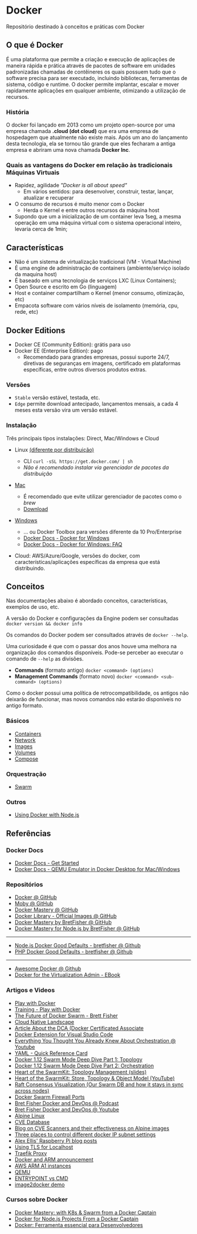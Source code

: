 # Docker

Repositório destinado à conceitos e práticas com Docker

## O que é Docker

É uma plataforma que permite a criação e execução de aplicações de maneira rápida e prática através de pacotes de software em unidades padronizadas chamadas de contêineres os quais possuem tudo que o software precisa para ser executado, incluindo bibliotecas, ferramentas de sistema, código e runtime. O docker permite implantar, escalar e mover rapidamente aplicações em qualquer ambiente, otimizando a utilização de recursos.

### História

O docker foi lançado em 2013 como um projeto open-source por uma empresa chamada **.cloud (dot cloud)** que era uma empresa de hospedagem que atualmente não existe mais. Após um ano do lançamento desta tecnologia, ela se tornou tão grande que eles fecharam a antiga empresa e abriram uma nova chamada **Docker Inc**.

### Quais as vantagens do Docker em relação às tradicionais Máquinas Virtuais

- Rapidez, agilidade _"Docker is all about speed"_
  - Em vários sentidos: para desenvolver, construir, testar, lançar, atualizar e recuperar
- O consumo de recursos é muito menor com o Docker
  - Herda o Kernel e entre outros recursos da máquina host
- Supondo que um a inicialização de um container leva 1seg, a mesma operação em uma máquina virtual com o sistema operacional inteiro, levaria cerca de 1min;

## Características

- Não é um sistema de virtualização tradicional (VM - Virtual Machine)
- É uma engine de administração de containers (ambiente/serviço isolado da maquina host)
- É baseado em uma tecnologia de serviços LXC (Linux Containers);
- Open Source e escrito em Go (linguagem)
- Host e container compartilham o Kernel (menor consumo, otimização, etc)
- Empacota software com vários níveis de isolamento (memória, cpu, rede, etc)

## Docker Editions

- Docker CE (Community Edition): grátis para uso
- Docker EE (Enterprise Edition): pago
  - Recomendado para grandes empresas, possui suporte 24/7, diretivas de seguranças em imagens, certificado em plataformas específicas, entre outros diversos produtos extras.

### Versões

- `Stable` versão estável, testada, etc.
- `Edge` permite download antecipado, lançamentos mensais, a cada 4 meses esta versão vira um versão estável.

### Instalação

Três principais tipos instalações: Direct, Mac/Windows e Cloud

- Linux [(diferente por distribuição)](https://store.docker.com/)
  - CLI `curl -sSL https://get.docker.com/ | sh`
  - _Não é recomendado instalar via gerenciador de pacotes da distribuição_

- [Mac](https://docs.docker.com/docker-for-mac/)
  - É recomendado que evite utilizar gerenciador de pacotes como o _brew_
  - [Download](https://hub.docker.com/editions/community/docker-ce-desktop-mac)

- [Windows](https://hub.docker.com/editions/community/docker-ce-desktop-windows)
  - ... ou Docker Toolbox para versões diferente da 10 Pro/Enterprise
  - [Docker Docs - Docker for Windows](https://docs.docker.com/docker-for-windows/)
  - [Docker Docs - Docker for Windows: FAQ](https://docs.docker.com/docker-for-windows/faqs/)

- Cloud: AWS/Azure/Google, versões do docker, com características/aplicações específicas da empresa que está distribuindo.

## Conceitos

Nas documentações abaixo é abordado conceitos, características, exemplos de uso, etc.

A versão do Docker e configurações da Engine podem ser consultadas `docker version && docker info`

Os comandos do Docker podem ser consultados através de `docker --help`.

Uma curiosidade é que com o passar dos anos houve uma melhora na organização dos comandos disponíveis. Pode-se perceber ao executar o comando de `--help` as divisões.

- **Commands** (formato antigo) `docker <command> (options)`
- **Management Commands** (formato novo) `docker <command> <sub-command> (options)`

Como o docker possui uma política de retrocompatibilidade, os antigos não deixarão de funcionar, mas novos comandos não estarão disponíveis no antigo formato.

### Básicos

- [Containers](containers.md)
- [Network](network.md)
- [Images](images.md)
- [Volumes](volumes.md)
- [Compose](compose.md)

### Orquestração

- [Swarm](swarm.md)

### Outros

- [Using Docker with Node.js](nodejs.md)

## Referências

### Docker Docs

- [Docker Docs - Get Started](https://docs.docker.com/get-started/)
- [Docker Docs - QEMU Emulator in Docker Desktop for Mac/Windows](https://docs.docker.com/docker-for-mac/multi-arch/)

### Repositórios

- [Docker @ GitHub](https://github.com/docker)
- [Moby @ GitHub](https://github.com/moby/moby)
- [Docker Mastery @ GitHub](https://github.com/bretfisher/udemy-docker-mastery)
- [Docker Library - Official Images @ GitHub](https://github.com/docker-library/official-images/tree/master/library)
- [Docker Mastery by BretFisher @ GitHub](https://github.com/bretfisher/udemy-docker-mastery)
- [Docker Mastery for Node.js by BretFisher @ GitHub](https://github.com/bretfisher/docker-mastery-for-nodejs)

___

- [Node.js Docker Good Defaults - bretfisher @ Github](https://github.com/bretfisher/node-docker-good-defaults)
- [PHP Docker Good Defaults - bretfisher @ Github](https://github.com/bretfisher/php-docker-good-defaults)

___

- [Awesome Docker @ Github](https://github.com/veggiemonk/awesome-docker)
- [Docker for the Virtualization Admin - EBook](https://github.com/mikegcoleman/docker101/blob/master/Docker_eBook_Jan_2017.pdf)

### Artigos e Videos

- [Play with Docker](https://labs.play-with-docker.com/)
- [Training - Play with Docker](http://training.play-with-docker.com/)
- [The Future of Docker Swarm - Brett Fisher](https://www.bretfisher.com/the-future-of-docker-swarm/)
- [Cloud Native Landscape](https://landscape.cncf.io/)
- [Article About the DCA (Docker Certificated Associate](https://www.bretfisher.com/docker-certified-associate/)
- [Docker Extension for Visual Studio Code](https://marketplace.visualstudio.com/items?itemName=PeterJausovec.vscode-docker)
- [Everything You Thought You Already Knew About Orchestration @ Youtube](https://www.youtube.com/watch?v=Qsv-q8WbIZY)
- [YAML - Quick Reference Card](https://yaml.org/refcard.html)
- [Docker 1.12 Swarm Mode Deep Dive Part 1: Topology](https://www.youtube.com/watch?v=dooPhkXT9yI)
- [Docker 1.12 Swarm Mode Deep Dive Part 2: Orchestration](https://www.youtube.com/watch?v=_F6PSP-qhdA)
- [Heart of the SwarmKit: Topology Management (slides)](https://speakerdeck.com/aluzzardi/heart-of-the-swarmkit-topology-management)
- [Heart of the SwarmKit: Store, Topology & Object Model (YouTube)](https://www.youtube.com/watch?v=EmePhjGnCXY)
- [Raft Consensus Visualization (Our Swarm DB and how it stays in sync across nodes)](http://thesecretlivesofdata.com/raft/)
- [Docker Swarm Firewall Ports](https://www.bretfisher.com/docker-swarm-firewall-ports/)
- [Bret Fisher Docker and DevOps @ Podcast](https://www.bretfisher.com/podcast/)
- [Bret Fisher Docker and DevOps @ Youtube](https://www.youtube.com/channel/UC0NErq0RhP51iXx64ZmyVfg)
- [Alpine Linux](https://alpinelinux.org/)
- [CVE Database](https://cve.mitre.org/)
- [Blog on CVE Scanners and their effectiveness on Alpine images](https://kubedex.com/follow-up-container-scanning-comparison/)
- [Three places to control different docker IP subnet settings](https://serverfault.com/questions/916941/configuring-docker-to-not-use-the-172-17-0-0-range/942176#942176)
- [Alex Ellis' Raspberry Pi blog posts](https://blog.alexellis.io/tag/raspberry-pi/)
- [Using TLS for Localhost](https://letsencrypt.orgcertificates-for-localhost/)
- [Traefik Proxy](https://traefik.io/)
- [Docker and ARM announcement](https://www.theregister.co.uk/2019/04/24/docker_arm_collaberation/)
- [AWS ARM A1 instances](https://aws.amazon.com/pt/blogs/aws/new-ec2-instances-a1-powered-by-arm-based-aws-graviton-processors/)
- [QEMU](https://www.qemu.org/)
- [ENTRYPOINT vs CMD](http://www.johnzaccone.io/entrypoint-vs-cmd-back-to-basics/)
- [image2docker demo](https://www.youtube.com/watch?v=YVfiK72Il5A)

### Cursos sobre Docker

- [Docker Mastery: with K8s & Swarm from a Docker Captain](https://www.udemy.com/docker-mastery)
- [Docker for Node.js Projects From a Docker Captain](https://www.udemy.com/docker-mastery-for-nodejs)
- [Docker: Ferramenta essencial para Desenvolvedores](https://www.udemy.com/curso-docker/)
